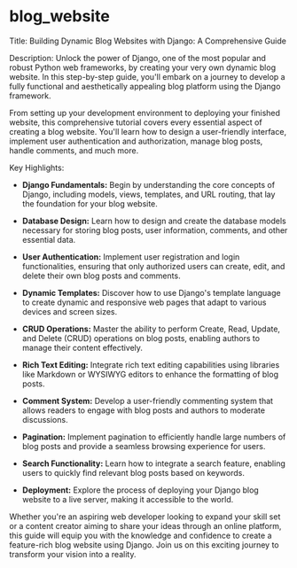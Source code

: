 # blog_website
Title: Building Dynamic Blog Websites with Django: A Comprehensive Guide

Description:
Unlock the power of Django, one of the most popular and robust Python web frameworks, by creating your very own dynamic blog website. In this step-by-step guide, you'll embark on a journey to develop a fully functional and aesthetically appealing blog platform using the Django framework.

From setting up your development environment to deploying your finished website, this comprehensive tutorial covers every essential aspect of creating a blog website. You'll learn how to design a user-friendly interface, implement user authentication and authorization, manage blog posts, handle comments, and much more.

Key Highlights:
- **Django Fundamentals:** Begin by understanding the core concepts of Django, including models, views, templates, and URL routing, that lay the foundation for your blog website.

- **Database Design:** Learn how to design and create the database models necessary for storing blog posts, user information, comments, and other essential data.

- **User Authentication:** Implement user registration and login functionalities, ensuring that only authorized users can create, edit, and delete their own blog posts and comments.

- **Dynamic Templates:** Discover how to use Django's template language to create dynamic and responsive web pages that adapt to various devices and screen sizes.

- **CRUD Operations:** Master the ability to perform Create, Read, Update, and Delete (CRUD) operations on blog posts, enabling authors to manage their content effectively.

- **Rich Text Editing:** Integrate rich text editing capabilities using libraries like Markdown or WYSIWYG editors to enhance the formatting of blog posts.

- **Comment System:** Develop a user-friendly commenting system that allows readers to engage with blog posts and authors to moderate discussions.

- **Pagination:** Implement pagination to efficiently handle large numbers of blog posts and provide a seamless browsing experience for users.

- **Search Functionality:** Learn how to integrate a search feature, enabling users to quickly find relevant blog posts based on keywords.

- **Deployment:** Explore the process of deploying your Django blog website to a live server, making it accessible to the world.

Whether you're an aspiring web developer looking to expand your skill set or a content creator aiming to share your ideas through an online platform, this guide will equip you with the knowledge and confidence to create a feature-rich blog website using Django. Join us on this exciting journey to transform your vision into a reality.
